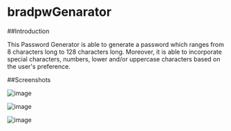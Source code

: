 # bradpwGenarator

##Introduction

This Password Generator is able to generate a password which ranges from 8 characters long to 128 characters long. Moreover, it is able to incorporate special characters, numbers, lower and/or uppercase characters based on the user's preference.


##Screenshots

![image](https://user-images.githubusercontent.com/80552617/117556218-84ef5f00-b034-11eb-931b-11e9f2efc2a8.png)

![image](https://user-images.githubusercontent.com/80552617/117556260-efa09a80-b034-11eb-89ee-c2f036dae0ec.png)

![image](https://user-images.githubusercontent.com/80552617/117556276-1068f000-b035-11eb-9435-67c2ba80e26b.png)

